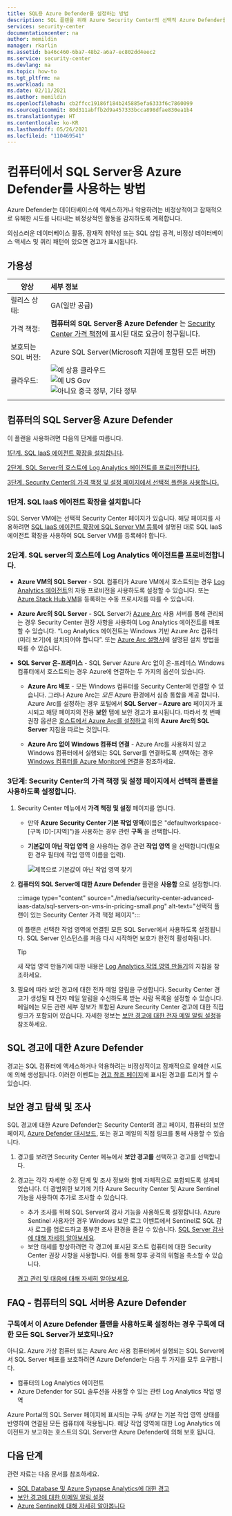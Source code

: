 ```yaml
---
title: SQL용 Azure Defender를 설정하는 방법
description: SQL 플랜을 위해 Azure Security Center의 선택적 Azure Defender를 사용하는 방법에 대해 알아봅니다
services: security-center
documentationcenter: na
author: memildin
manager: rkarlin
ms.assetid: ba46c460-6ba7-48b2-a6a7-ec802dd4eec2
ms.service: security-center
ms.devlang: na
ms.topic: how-to
ms.tgt_pltfrm: na
ms.workload: na
ms.date: 02/11/2021
ms.author: memildin
ms.openlocfilehash: cb2ffcc19186f184b245885efa6333f6c7860099
ms.sourcegitcommit: 80d311abffb2d9a457333bcca898dfae830ea1b4
ms.translationtype: HT
ms.contentlocale: ko-KR
ms.lasthandoff: 05/26/2021
ms.locfileid: "110469541"
---
```

# <a name="enable-azure-defender-for-sql-servers-on-machines"></a>컴퓨터에서 SQL Server용 Azure Defender를 사용하는 방법 

Azure Defender는 데이터베이스에 액세스하거나 악용하려는 비정상적이고 잠재적으로 유해한 시도를 나타내는 비정상적인 활동을 감지하도록 계획합니다.

의심스러운 데이터베이스 활동, 잠재적 취약성 또는 SQL 삽입 공격, 비정상 데이터베이스 액세스 및 쿼리 패턴이 있으면 경고가 표시됩니다.

## <a name="availability"></a>가용성

|양상|세부 정보|
|----|:----|
|릴리스 상태:|GA(일반 공급)|
|가격 책정:|**컴퓨터의 SQL Server용 Azure Defender** 는 [Security Center 가격 책정](https://azure.microsoft.com/pricing/details/security-center/)에 표시된 대로 요금이 청구됩니다.|
|보호되는 SQL 버전:|Azure SQL Server(Microsoft 지원에 포함된 모든 버전)|
|클라우드:|![예](./media/icons/yes-icon.png) 상용 클라우드<br>![예](./media/icons/yes-icon.png) US Gov<br>![아니요](./media/icons/no-icon.png) 중국 정부, 기타 정부|
|||

## <a name="set-up-azure-defender-for-sql-servers-on-machines"></a>컴퓨터의 SQL Server용 Azure Defender

이 플랜을 사용하려면 다음의 단계를 따릅니다.

[1단계. SQL IaaS 에이전트 확장을 설치합니다](#step-1-install-the-sql-iaas-agent-extension).

[2단계. SQL Server의 호스트에 Log Analytics 에이전트를 프로비전합니다.](#step-2-provision-the-log-analytics-agent-on-your-sql-servers-host)

[3단계. Security Center의 가격 책정 및 설정 페이지에서 선택적 플랜을 사용합니다.](#step-3-enable-the-optional-plan-in-security-centers-pricing-and-settings-page)


### <a name="step-1-install-the-sql-iaas-agent-extension"></a>1단계. SQL IaaS 에이전트 확장을 설치합니다

SQL Server VM에는 선택적 Security Center 페이지가 있습니다. 해당 페이지를 사용하려면 [SQL IaaS 에이전트 확장에 SQL Server VM 등록](../azure-sql/virtual-machines/windows/sql-agent-extension-manually-register-single-vm.md)에 설명된 대로 SQL IaaS 에이전트 확장을 사용하여 SQL Server VM를 등록해야 합니다.


### <a name="step-2-provision-the-log-analytics-agent-on-your-sql-servers-host"></a>2단계. SQL server의 호스트에 Log Analytics 에이전트를 프로비전합니다.

- **Azure VM의 SQL Server** - SQL 컴퓨터가 Azure VM에서 호스트되는 경우 [Log Analytics 에이전트<a name="auto-provision-mma"></a>](security-center-enable-data-collection.md#auto-provision-mma)의 자동 프로비전을 사용하도록 설정할 수 있습니다. 또는 [Azure Stack Hub VM](quickstart-onboard-machines.md?pivots=azure-portal#onboard-your-azure-stack-hub-vms)을 등록하는 수동 프로시저를 따를 수 있습니다.
- **Azure Arc의 SQL Server** - SQL Server가 [Azure Arc](../azure-arc/index.yml) 사용 서버를 통해 관리되는 경우 Security Center 권장 사항을 사용하여 Log Analytics 에이전트를 배포할 수 있습니다. “Log Analytics 에이전트는 Windows 기반 Azure Arc 컴퓨터(미리 보기)에 설치되어야 합니다”. 또는 [Azure Arc 설명서](../azure-arc/servers/manage-vm-extensions.md)에 설명된 설치 방법을 따를 수 있습니다.

- **SQL Server 온-프레미스** - SQL Server Azure Arc 없이 온-프레미스 Windows 컴퓨터에서 호스트되는 경우 Azure에 연결하는 두 가지의 옵션이 있습니다.
    
    - **Azure Arc 배포** - 모든 Windows 컴퓨터를 Security Center에 연결할 수 있습니다. 그러나 Azure Arc는 *모든* Azure 환경에서 심층 통합을 제공 합니다. Azure Arc를 설정하는 경우 포털에서 **SQL Server – Azure arc** 페이지가 표시되고 해당 페이지의 전용 **보안** 탭에 보안 경고가 표시됩니다. 따라서 첫 번째 권장 옵션은 [호스트에서 Azure Arc를 설정하고](../azure-arc/servers/onboard-portal.md#install-and-validate-the-agent-on-windows) 위의 **Azure Arc의 SQL Server** 지침을 따르는 것입니다.
        
    - **Azure Arc 없이 Windows 컴퓨터 연결** - Azure Arc를 사용하지 않고 Windows 컴퓨터에서 실행되는 SQL Server를 연결하도록 선택하는 경우 [Windows 컴퓨터를 Azure Monitor에 연결](../azure-monitor/agents/agent-windows.md)을 참조하세요.


### <a name="step-3-enable-the-optional-plan-in-security-centers-pricing-and-settings-page"></a>3단계: Security Center의 가격 책정 및 설정 페이지에서 선택적 플랜을 사용하도록 설정합니다.

1. Security Center 메뉴에서 **가격 책정 및 설정** 페이지를 엽니다.

    - 만약 **Azure Security Center 기본 작업 영역**(이름은 "defaultworkspace-[구독 ID]-[지역]")을 사용하는 경우 관련 **구독** 을 선택합니다.

    - **기본값이 아닌 작업 영역** 을 사용하는 경우 관련 **작업 영역** 을 선택합니다(필요한 경우 필터에 작업 영역 이름을 입력).

        ![제목으로 기본값이 아닌 작업 영역 찾기](./media/security-center-advanced-iaas-data/pricing-and-settings-workspaces.png)

1. **컴퓨터의 SQL Server에 대한 Azure Defender** 플랜을 **사용함** 으로 설정합니다. 

    :::image type="content" source="./media/security-center-advanced-iaas-data/sql-servers-on-vms-in-pricing-small.png" alt-text="선택적 플랜이 있는 Security Center 가격 책정 페이지":::

    이 플랜은 선택한 작업 영역에 연결된 모든 SQL Server에서 사용하도록 설정됩니다. SQL Server 인스턴스를 처음 다시 시작하면 보호가 완전히 활성화됩니다.

    >[!TIP] 
    > 새 작업 영역 만들기에 대한 내용은 [Log Analytics 작업 영역 만들기](../azure-monitor/logs/quick-create-workspace.md)의 지침을 참조하세요.


1. 필요에 따라 보안 경고에 대한 전자 메일 알림을 구성합니다. 
    Security Center 경고가 생성될 때 전자 메일 알림을 수신하도록 받는 사람 목록을 설정할 수 있습니다. 메일에는 모든 관련 세부 정보가 포함된 Azure Security Center 경고에 대한 직접 링크가 포함되어 있습니다. 자세한 정보는 [보안 경고에 대한 전자 메일 알림 설정](security-center-provide-security-contact-details.md)을 참조하세요.


## <a name="azure-defender-for-sql-alerts"></a>SQL 경고에 대한 Azure Defender
경고는 SQL 컴퓨터에 액세스하거나 악용하려는 비정상적이고 잠재적으로 유해한 시도에 의해 생성됩니다. 이러한 이벤트는 [경고 참조 페이지](alerts-reference.md#alerts-sql-db-and-warehouse)에 표시된 경고를 트리거 할 수 있습니다.

## <a name="explore-and-investigate-security-alerts"></a>보안 경고 탐색 및 조사

SQL 경고에 대한 Azure Defender는 Security Center의 경고 페이지, 컴퓨터의 보안 페이지, [Azure Defender 대시보드](azure-defender-dashboard.md), 또는 경고 메일의 직접 링크를 통해 사용할 수 있습니다.

1. 경고를 보려면 Security Center 메뉴에서 **보안 경고를** 선택하고 경고를 선택합니다.

1. 경고는 각각 자세한 수정 단계 및 조사 정보와 함께 자체적으로 포함되도록 설계되었습니다. 더 광범위한 보기에 기타 Azure Security Center 및 Azure Sentinel 기능을 사용하여 추가로 조사할 수 있습니다.

    * 추가 조사를 위해 SQL Server의 감사 기능을 사용하도록 설정합니다. Azure Sentinel 사용자인 경우 Windows 보안 로그 이벤트에서 Sentinel로 SQL 감사 로그를 업로드하고 풍부한 조사 환경을 즐길 수 있습니다. [SQL Server 감사에 대해 자세히 알아보세요](/sql/relational-databases/security/auditing/create-a-server-audit-and-server-audit-specification?preserve-view=true&view=sql-server-ver15).
    * 보안 태세를 향상하려면 각 경고에 표시된 호스트 컴퓨터에 대한 Security Center 권장 사항을 사용합니다. 이를 통해 향후 공격의 위험을 축소할 수 있습니다. 

    [경고 관리 및 대응에 대해 자세히 알아보세요](security-center-managing-and-responding-alerts.md).


## <a name="faq---azure-defender-for-sql-servers-on-machines"></a>FAQ - 컴퓨터의 SQL 서버용 Azure Defender

### <a name="if-i-enable-this-azure-defender-plan-on-my-subscription-are-all-sql-servers-on-the-subscription-protected"></a>구독에서 이 Azure Defender 플랜을 사용하도록 설정하는 경우 구독에 대한 모든 SQL Server가 보호되나요? 

아니요. Azure 가상 컴퓨터 또는 Azure Arc 사용 컴퓨터에서 실행되는 SQL Server에서 SQL Server 배포를 보호하려면 Azure Defender는 다음 두 가지를 모두 요구합니다.

- 컴퓨터의 Log Analytics 에이전트 
- Azure Defender for SQL 솔루션을 사용할 수 있는 관련 Log Analytics 작업 영역 

Azure Portal의 SQL Server 페이지에 표시되는 구독 *상태* 는 기본 작업 영역 상태를 반영하여 연결된 모든 컴퓨터에 적용됩니다. 해당 작업 영역에 대한 Log Analytics 에이전트가 보고하는 호스트의 SQL Server만 Azure Defender에 의해 보호 됩니다. 




## <a name="next-steps"></a>다음 단계

관련 자료는 다음 문서를 참조하세요.

- [SQL Database 및 Azure Synapse Analytics에 대한 경고](alerts-reference.md#alerts-sql-db-and-warehouse)
- [보안 경고에 대한 이메일 알림 설정](security-center-provide-security-contact-details.md)
- [Azure Sentinel에 대해 자세히 알아봅니다](../sentinel/index.yml)